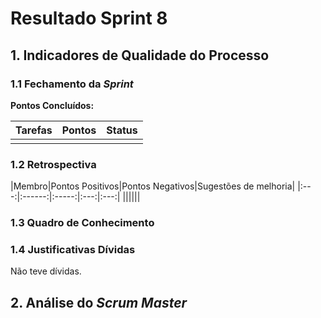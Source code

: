 # Resultado Sprint 8

## 1. Indicadores de Qualidade do Processo

### 1.1 Fechamento da _Sprint_

**Pontos Concluídos:**

| Tarefas | Pontos | Status |
|:-------:|:------:|:------:|
||||

### 1.2 Retrospectiva

|Membro|Pontos Positivos|Pontos Negativos|Sugestões de melhoria|
|:---:|:------:|:-----:|:---:|:---:|
||||||

### 1.3 Quadro de Conhecimento

<!-- ![Quadro de conhecimento](../../images/con_sprint6.png) -->

### 1.4 Justificativas Dívidas

Não teve dívidas.

## 2. Análise do _Scrum Master_

<p style="text-align:justify">&emsp;&emsp;</p>